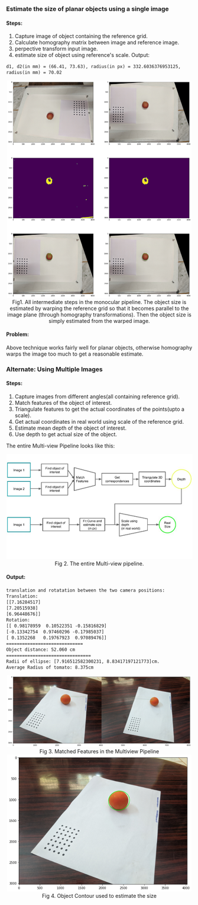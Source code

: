 
### Estimate the size of planar objects using a single image  

#### Steps:

1. Capture image of object containing the reference grid.
2. Calculate homography matrix between image and reference image.
3. perpective transform input image.
4. estimate size of object using reference's scale.
Output:  

```
d1, d2(in mm) = (66.41, 73.63), radius(in px) = 332.6036376953125, radius(in mm) = 70.02
```
  
<p align = "center"> 
    <img width = 500 src = "assets/monocular_sample.jpg" alt = "monocular sample" />
    <br>
    Fig1. All intermediate steps in the monocular pipeline. The object size is estimated by warping the reference grid so that it becomes parallel to the image plane (through homography transformations). Then the object size is simply estimated from the warped image. 
</p>

#### Problem:  
Above technique works fairly well for planar objects, otherwise homography warps the image too much to get a reasonable estimate.

### Alternate: Using Multiple Images

#### Steps:

1. Capture images from different angles(all containing reference grid).
2. Match features of the object of interest.
3. Triangulate features to get the actual coordinates of the points(upto a scale).
4. Get actual coordinates in real world using scale of the reference grid.
5. Estimate mean depth of the object of interest.
6. Use depth to get actual size of the object.

The entire Multi-view Pipeline looks like this:
<p align = "center"> 
    <img width = 800 src = "assets/multiview_pipeline.jpg" alt = "entire multi-view pipeline" />
    <br>
    Fig 2. The entire Multi-view pipeline.
</p>

#### Output:   

```
translation and rotatation between the two camera positions:
Translation:
[[7.16284517]
[7.20515938]
[6.96448676]]
Rotation:
[[ 0.98178959  0.10522351 -0.15816829]
[-0.13342754  0.97460296 -0.17985037]
[ 0.1352268   0.19767923  0.97089476]]
=============================
Object distance: 52.060 cm
================================
Radii of ellipse: [7.916512582300231, 8.83417197121773]cm.
Average Radius of tomato: 8.375cm
```

<p align = "center"> 
    <img width = 500 src = "assets/multiview_sample.png" alt = "multi-view sample"/>
    <br>
    Fig 3. Matched Features in the Multiview Pipeline
    <br>
    <img width = 500 src = "assets/multiview_output2.png" alt = "multi-view sample"/>
    <br>
    Fig 4. Object Contour used to estimate the size
</p>
